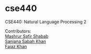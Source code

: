 # cse440
CSE440: Natural Language Processing 2

Contributors: <br>
[Mashrur Safir Shabab](https://github.com/ShababAhmedd) <br>
[Sanjana Sabah Khan](https://github.com/sanjana-sabah-khan) <br>
[Faiaz Khan](https://github.com/ahan-ing)
